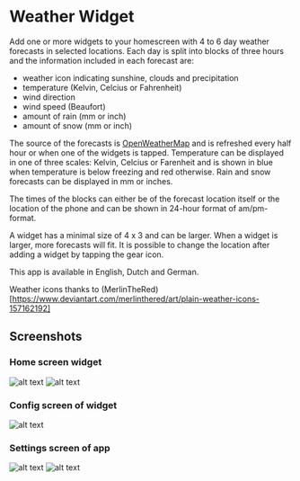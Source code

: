 # Weather Widget

Add one or more widgets to your homescreen with 4 to 6 day weather forecasts in selected locations. Each day
is split into blocks of three hours and the information included in each forecast are:
- weather icon indicating sunshine, clouds and precipitation
- temperature (Kelvin, Celcius or Fahrenheit)
- wind direction
- wind speed (Beaufort)
- amount of rain (mm or inch)
- amount of snow (mm or inch)

The source of the forecasts is [OpenWeatherMap](https://openweathermap.org/) and is refreshed every half hour or when one of the widgets is
tapped. Temperature can be displayed in one of three scales: Kelvin, Celcius or Farenheit and is shown in blue
when temperature is below freezing and red otherwise. Rain and snow forecasts can be displayed in mm or inches.

The times of the blocks can either be of the forecast location itself or the location of the phone and can be
shown in 24-hour format of am/pm-format.

A widget has a minimal size of 4 x 3 and can be larger. When a widget is larger, more forecasts will fit. It is
possible to change the location after adding a widget by tapping the gear icon.

This app is available in English, Dutch and German.

Weather icons thanks to (MerlinTheRed)[https://www.deviantart.com/merlinthered/art/plain-weather-icons-157162192]

## Screenshots

### Home screen widget
![alt text](fastlane/metadata/android/en-US/phoneScreenshots/1-widget-4x4-light.png "Home screen widget")
![alt text](fastlane/metadata/android/en-US/phoneScreenshots/2-widget-4x4-dark.png "Dark home screen widget")

### Config screen of widget
![alt text](fastlane/metadata/android/en-US/phoneScreenshots/3-widget-search-light.png "Config screen of widget")

### Settings screen of app
![alt text](fastlane/metadata/android/en-US/phoneScreenshots/5-settings2-light.png "Settings screen of app")
![alt text](fastlane/metadata/android/en-US/phoneScreenshots/6-settings2-dark.png "Dark theme settings screen of app")

